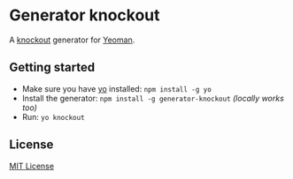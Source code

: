# Generator knockout
A [knockout](http://knockoutjs.com/) generator for [Yeoman](http://yeoman.io).

## Getting started
- Make sure you have [yo](https://github.com/yeoman/yo) installed:
    `npm install -g yo`
- Install the generator: `npm install -g generator-knockout` *(locally works too)*
- Run: `yo knockout`

## License
[MIT License](http://en.wikipedia.org/wiki/MIT_License)
